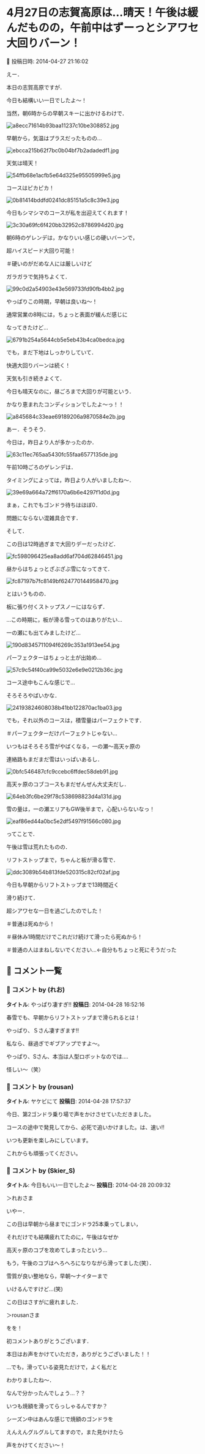 # 4月27日の志賀高原は…晴天！午後は緩んだものの，午前中はずーっとシアワセ大回りバーン！

📅 投稿日時: 2014-04-27 21:16:02

えー．


本日の志賀高原ですが．


今日も結構いい一日でしたよ～！





当然，朝6時からの早朝スキーに出かけるわけで．




![a8ecc71614b93baa11237c10be308852.jpg](images/a8ecc71614b93baa11237c10be308852.jpg)




早朝から，気温はプラスだったものの…




![ebcca215b62f7bc0b04bf7b2adadedf1.jpg](images/ebcca215b62f7bc0b04bf7b2adadedf1.jpg)




天気は晴天！




![54ffb68e1acfb5e64d325e95505999e5.jpg](images/54ffb68e1acfb5e64d325e95505999e5.jpg)




コースはピカピカ！




![0b81414bddfd0241dc85151a5c8c39e3.jpg](images/0b81414bddfd0241dc85151a5c8c39e3.jpg)




今日もシマシマのコースが私を出迎えてくれます！




![3c30a69fc6f420bb32952c8786994d20.jpg](images/3c30a69fc6f420bb32952c8786994d20.jpg)




朝6時のゲレンデは，かなりいい感じの硬いバーンで，


超ハイスピード大回り可能！


＃硬いのがだめな人には厳しいけど


ガラガラで気持ちよくて．




![99c0d2a54903e43e569733fd90fb4bb2.jpg](images/99c0d2a54903e43e569733fd90fb4bb2.jpg)




やっぱりこの時期，早朝は良いね～！





通常営業の8時には，ちょっと表面が緩んだ感じに


なってきたけど…




![6791b254a5644cb5e5eb43b4ca0bedca.jpg](images/6791b254a5644cb5e5eb43b4ca0bedca.jpg)




でも，まだ下地はしっかりしていて．


快適大回りバーンは続く！





天気も引き続きよくて．


今日も晴天なのに，昼ごろまで大回りが可能という．


かなり恵まれたコンディションでしたよ～っ！！




![a845684c33eae69189206a9870584e2b.jpg](images/a845684c33eae69189206a9870584e2b.jpg)







あー．そうそう．


今日は，昨日より人が多かったのか．




![63c11ec765aa5430fc55faa6577135de.jpg](images/63c11ec765aa5430fc55faa6577135de.jpg)




午前10時ごろのゲレンデは．


タイミングによっては，昨日より人がいましたね～．




![39e69a664a72ff6170a6b6e4297f1d0d.jpg](images/39e69a664a72ff6170a6b6e4297f1d0d.jpg)




まぁ，これでもゴンドラ待ちはほぼ0．


問題にならない混雑具合です．





そして．


この日は12時過ぎまで大回りデーだったけど．




![fc598096425ea8add6af704d62846451.jpg](images/fc598096425ea8add6af704d62846451.jpg)




昼からはちょっとざぶざぶ雪になってきて．




![fc87197b7fc8149bf624770144958470.jpg](images/fc87197b7fc8149bf624770144958470.jpg)




とはいうものの．


板に張り付くストップスノーにはならず．


…この時期に，板が滑る雪ってのはありがたい…





一の瀬にも出てみましたけど…




![190d8345711094f6269c353a1913ee54.jpg](images/190d8345711094f6269c353a1913ee54.jpg)




パーフェクターはちょっと土が出始め…




![57c9c54f40ca99e5032e6e9e0212b36c.jpg](images/57c9c54f40ca99e5032e6e9e0212b36c.jpg)




コース途中もこんな感じで…


そろそろやばいかな．




![24193824608038b41bb122870ac1ba03.jpg](images/24193824608038b41bb122870ac1ba03.jpg)




でも，それ以外のコースは，積雪量はパーフェクトです．


＃パーフェクターだけパーフェクトじゃない…





いつもはそろそろ雪がやばくなる，一の瀬～高天ヶ原の


連絡路もまだまだ雪はいっぱいあるし．




![0bfc546487cfc9ccebc6ffdec58deb91.jpg](images/0bfc546487cfc9ccebc6ffdec58deb91.jpg)




高天ヶ原のコブコースもまだぜんぜん大丈夫だし．




![64eb3fc6be29f78c538698823d4a131d.jpg](images/64eb3fc6be29f78c538698823d4a131d.jpg)




雪の量は，一の瀬エリアもGW後半まで，心配いらないなっ！




![eaf86ed44a0bc5e2df5497f91566c080.jpg](images/eaf86ed44a0bc5e2df5497f91566c080.jpg)







ってことで．


午後は雪は荒れたものの．


リフトストップまで，ちゃんと板が滑る雪で．




![ddc3089b54b813fde520315c82cf02af.jpg](images/ddc3089b54b813fde520315c82cf02af.jpg)




今日も早朝からリフトストップまで13時間近く


滑り続けて．


超シアワセな一日を過ごしたのでした！





＃普通は死ぬから！


＃昼休み1時間だけでこれだけ続けて滑ったら死ぬから！


＃普通の人はまねしないでください…←自分もちょっと死にそうだった

## 💬 コメント一覧

### 💬 コメント by (れお)
**タイトル**: やっぱり凄すぎ!!
**投稿日**: 2014-04-28 16:52:16

春雪でも、早朝からリフトストップまで滑られるとは！

やっぱり、Ｓさん凄すぎます!!

私なら、昼過ぎでギブアップですよ～。



やっぱり、Sさん、本当は人型ロボットなのでは‥‥

怪しい～（笑）

### 💬 コメント by (rousan)
**タイトル**: ヤケビにて
**投稿日**: 2014-04-28 17:57:37

今日、第2ゴンドラ乗り場で声をかけさせていただきました。

コースの途中で発見してから、必死で追いかけました。は、速い!!

いつも更新を楽しみにしています。

これからも頑張ってください。

### 💬 コメント by (Skier_S)
**タイトル**: 今日もいい一日でしたよ～
**投稿日**: 2014-04-28 20:09:32

＞れおさま

いやー．

この日は早朝から昼までにゴンドラ25本乗ってしまい，

それだけでも結構疲れてたのに，午後はなぜか

高天ヶ原のコブを攻めてしまったという…

もう，午後のコブはへろへろになりながら滑ってました(笑）．

雪質が良い整地なら，早朝～ナイターまで

いけるんですけど…(笑)

この日はさすがに疲れました．



＞rousanさま

をを！

初コメントありがとうございます．

本日はお声をかけていただき，ありがとうございました！！



…でも，滑っている姿見ただけで，よく私だと

わかりましたね～．

なんで分かったんでしょう…？？



いつも焼額を滑ってらっしゃるんですか？

シーズン中はあんな感じで焼額のゴンドラを

えんえんグルグルしてますので，また見かけたら

声をかけてください～！

